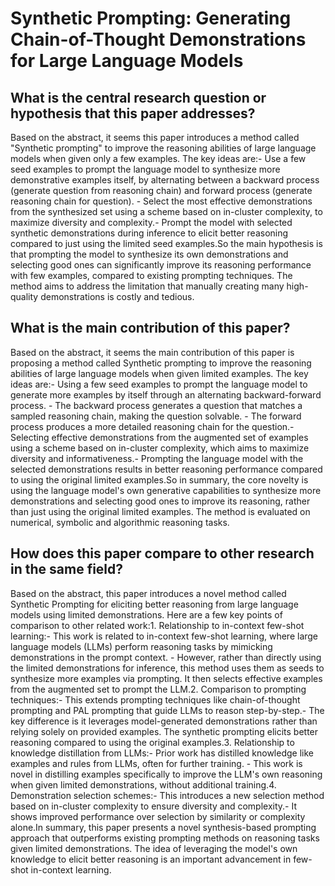 # Synthetic Prompting: Generating Chain-of-Thought Demonstrations for   Large Language Models

## What is the central research question or hypothesis that this paper addresses?

Based on the abstract, it seems this paper introduces a method called "Synthetic prompting" to improve the reasoning abilities of large language models when given only a few examples. The key ideas are:- Use a few seed examples to prompt the language model to synthesize more demonstrative examples itself, by alternating between a backward process (generate question from reasoning chain) and forward process (generate reasoning chain for question). - Select the most effective demonstrations from the synthesized set using a scheme based on in-cluster complexity, to maximize diversity and complexity.- Prompt the model with selected synthetic demonstrations during inference to elicit better reasoning compared to just using the limited seed examples.So the main hypothesis is that prompting the model to synthesize its own demonstrations and selecting good ones can significantly improve its reasoning performance with few examples, compared to existing prompting techniques. The method aims to address the limitation that manually creating many high-quality demonstrations is costly and tedious.


## What is the main contribution of this paper?

Based on the abstract, it seems the main contribution of this paper is proposing a method called Synthetic prompting to improve the reasoning abilities of large language models when given limited examples. The key ideas are:- Using a few seed examples to prompt the language model to generate more examples by itself through an alternating backward-forward process. - The backward process generates a question that matches a sampled reasoning chain, making the question solvable. - The forward process produces a more detailed reasoning chain for the question.- Selecting effective demonstrations from the augmented set of examples using a scheme based on in-cluster complexity, which aims to maximize diversity and informativeness.- Prompting the language model with the selected demonstrations results in better reasoning performance compared to using the original limited examples.So in summary, the core novelty is using the language model's own generative capabilities to synthesize more demonstrations and selecting good ones to improve its reasoning, rather than just using the original limited examples. The method is evaluated on numerical, symbolic and algorithmic reasoning tasks.


## How does this paper compare to other research in the same field?

Based on the abstract, this paper introduces a novel method called Synthetic Prompting for eliciting better reasoning from large language models using limited demonstrations. Here are a few key points of comparison to other related work:1. Relationship to in-context few-shot learning:- This work is related to in-context few-shot learning, where large language models (LLMs) perform reasoning tasks by mimicking demonstrations in the prompt context. - However, rather than directly using the limited demonstrations for inference, this method uses them as seeds to synthesize more examples via prompting. It then selects effective examples from the augmented set to prompt the LLM.2. Comparison to prompting techniques:- This extends prompting techniques like chain-of-thought prompting and PAL prompting that guide LLMs to reason step-by-step.- The key difference is it leverages model-generated demonstrations rather than relying solely on provided examples. The synthetic prompting elicits better reasoning compared to using the original examples.3. Relationship to knowledge distillation from LLMs:- Prior work has distilled knowledge like examples and rules from LLMs, often for further training. - This work is novel in distilling examples specifically to improve the LLM's own reasoning when given limited demonstrations, without additional training.4. Demonstration selection schemes:- This introduces a new selection method based on in-cluster complexity to ensure diversity and complexity.- It shows improved performance over selection by similarity or complexity alone.In summary, this paper presents a novel synthesis-based prompting approach that outperforms existing prompting methods on reasoning tasks given limited demonstrations. The idea of leveraging the model's own knowledge to elicit better reasoning is an important advancement in few-shot in-context learning.
